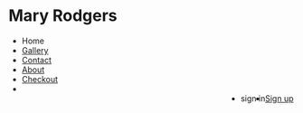 <!DOCTYPE html> 
<html> 
<link rel="stylesheet" type="text/css" href="http://github.com/N-cole/Maryrodgers/master/Pizzaz.css">
<link rel="stylesheet" type="text/css" href="http://fonts.googleapis.com/css?family=Open Sans">
<head>
<h1>
Mary
Rodgers
</h1>
<div class="navbar">
<ul> 
    <li><a href"http://github.com/N-cole/Maryrodgers/master/M-rodgerslanding.html">Home</a></li> 
    <li><a href="*">Gallery</a></li>
    <li><a href="*">Contact</a></li>
    <li><a href="*">About</a></li>
    <li><a href="*">Checkout</a><li>
    <li style="float:right"><a href="http://github.com/N-cole/Mryrodgers">Sign up</a></li> 
    <li style="float:right"><a href-"*">sign in</a>
</ul>    
</div>
</head>

<body>
    
</body>
</html>
